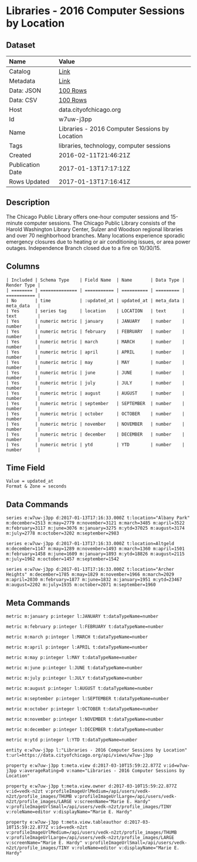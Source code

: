 # Libraries - 2016 Computer Sessions by Location

## Dataset

| Name | Value |
| :--- | :---- |
| Catalog | [Link](https://catalog.data.gov/dataset/libraries-2016-computer-sessions-by-location) |
| Metadata | [Link](https://data.cityofchicago.org/api/views/w7uw-j3pp) |
| Data: JSON | [100 Rows](https://data.cityofchicago.org/api/views/w7uw-j3pp/rows.json?max_rows=100) |
| Data: CSV | [100 Rows](https://data.cityofchicago.org/api/views/w7uw-j3pp/rows.csv?max_rows=100) |
| Host | data.cityofchicago.org |
| Id | w7uw-j3pp |
| Name | Libraries - 2016 Computer Sessions by Location |
| Tags | libraries, technology, computer sessions |
| Created | 2016-02-11T21:46:21Z |
| Publication Date | 2017-01-13T17:17:12Z |
| Rows Updated | 2017-01-13T17:16:41Z |

## Description

The Chicago Public Library offers one-hour computer sessions and 15-minute computer sessions. The Chicago Public Library consists of the Harold Washington Library Center, Sulzer and Woodson regional libraries and over 70 neighborhood branches. Many locations experience sporadic emergency closures due to heating or air conditioning issues, or area power outages. Independence Branch closed due to a fire on 10/30/15.

## Columns

```ls
| Included | Schema Type    | Field Name  | Name       | Data Type | Render Type |
| ======== | ============== | =========== | ========== | ========= | =========== |
| No       | time           | :updated_at | updated_at | meta_data | meta_data   |
| Yes      | series tag     | location    | LOCATION   | text      | text        |
| Yes      | numeric metric | january     | JANUARY    | number    | number      |
| Yes      | numeric metric | february    | FEBRUARY   | number    | number      |
| Yes      | numeric metric | march       | MARCH      | number    | number      |
| Yes      | numeric metric | april       | APRIL      | number    | number      |
| Yes      | numeric metric | may         | MAY        | number    | number      |
| Yes      | numeric metric | june        | JUNE       | number    | number      |
| Yes      | numeric metric | july        | JULY       | number    | number      |
| Yes      | numeric metric | august      | AUGUST     | number    | number      |
| Yes      | numeric metric | september   | SEPTEMBER  | number    | number      |
| Yes      | numeric metric | october     | OCTOBER    | number    | number      |
| Yes      | numeric metric | november    | NOVEMBER   | number    | number      |
| Yes      | numeric metric | december    | DECEMBER   | number    | number      |
| Yes      | numeric metric | ytd         | YTD        | number    | number      |
```

## Time Field

```ls
Value = updated_at
Format & Zone = seconds
```

## Data Commands

```ls
series e:w7uw-j3pp d:2017-01-13T17:16:33.000Z t:location="Albany Park" m:december=2513 m:may=2779 m:november=3121 m:march=3485 m:april=3522 m:february=3117 m:june=3076 m:january=3275 m:ytd=37025 m:august=3174 m:july=2778 m:october=3202 m:september=2983

series e:w7uw-j3pp d:2017-01-13T17:16:33.000Z t:location=Altgeld m:december=1147 m:may=1289 m:november=1493 m:march=1360 m:april=1501 m:february=1458 m:june=1609 m:january=1893 m:ytd=18826 m:august=2115 m:july=1962 m:october=1457 m:september=1542

series e:w7uw-j3pp d:2017-01-13T17:16:33.000Z t:location="Archer Heights" m:december=1785 m:may=1829 m:november=1966 m:march=2029 m:april=2030 m:february=1877 m:june=1832 m:january=1951 m:ytd=23467 m:august=2202 m:july=1935 m:october=2071 m:september=1960
```

## Meta Commands

```ls
metric m:january p:integer l:JANUARY t:dataTypeName=number

metric m:february p:integer l:FEBRUARY t:dataTypeName=number

metric m:march p:integer l:MARCH t:dataTypeName=number

metric m:april p:integer l:APRIL t:dataTypeName=number

metric m:may p:integer l:MAY t:dataTypeName=number

metric m:june p:integer l:JUNE t:dataTypeName=number

metric m:july p:integer l:JULY t:dataTypeName=number

metric m:august p:integer l:AUGUST t:dataTypeName=number

metric m:september p:integer l:SEPTEMBER t:dataTypeName=number

metric m:october p:integer l:OCTOBER t:dataTypeName=number

metric m:november p:integer l:NOVEMBER t:dataTypeName=number

metric m:december p:integer l:DECEMBER t:dataTypeName=number

metric m:ytd p:integer l:YTD t:dataTypeName=number

entity e:w7uw-j3pp l:"Libraries - 2016 Computer Sessions by Location" t:url=https://data.cityofchicago.org/api/views/w7uw-j3pp

property e:w7uw-j3pp t:meta.view d:2017-03-10T15:59:22.877Z v:id=w7uw-j3pp v:averageRating=0 v:name="Libraries - 2016 Computer Sessions by Location"

property e:w7uw-j3pp t:meta.view.owner d:2017-03-10T15:59:22.877Z v:id=vedk-n2zt v:profileImageUrlMedium=/api/users/vedk-n2zt/profile_images/THUMB v:profileImageUrlLarge=/api/users/vedk-n2zt/profile_images/LARGE v:screenName="Marie E. Hardy" v:profileImageUrlSmall=/api/users/vedk-n2zt/profile_images/TINY v:roleName=editor v:displayName="Marie E. Hardy"

property e:w7uw-j3pp t:meta.view.tableauthor d:2017-03-10T15:59:22.877Z v:id=vedk-n2zt v:profileImageUrlMedium=/api/users/vedk-n2zt/profile_images/THUMB v:profileImageUrlLarge=/api/users/vedk-n2zt/profile_images/LARGE v:screenName="Marie E. Hardy" v:profileImageUrlSmall=/api/users/vedk-n2zt/profile_images/TINY v:roleName=editor v:displayName="Marie E. Hardy"
```